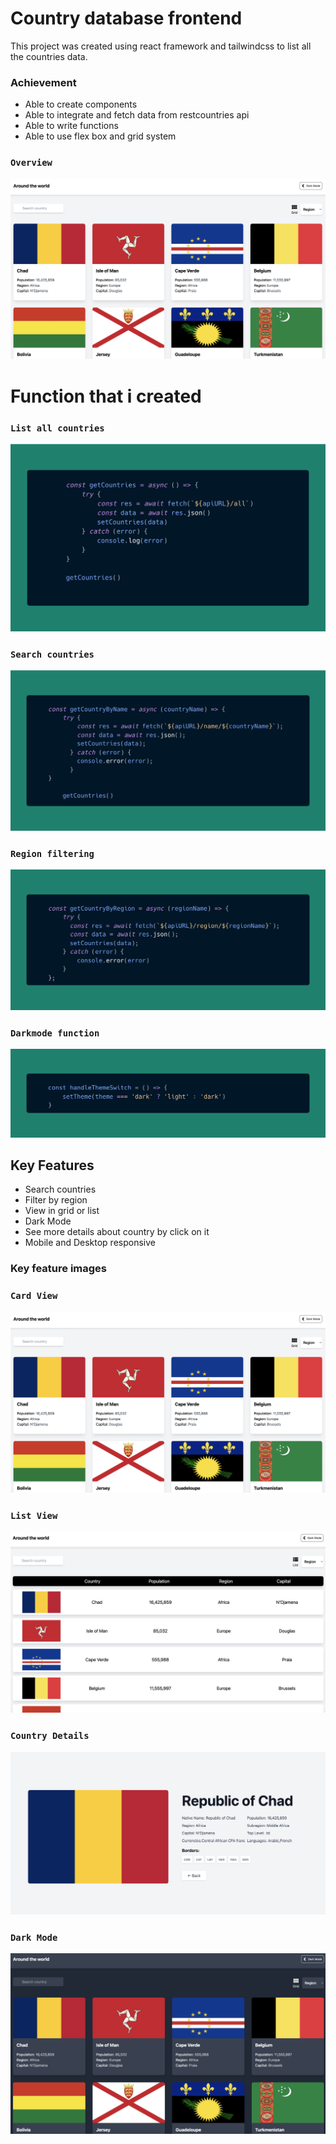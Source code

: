 # Country database frontend

This project was created using react framework and tailwindcss to list all the countries data.

### Achievement

- Able to create components
- Able to integrate and fetch data from restcountries api
- Able to write functions
- Able to use flex box and grid system

### `Overview`
![Desktop](desktop.png)

# Function that i created

### `List all countries`
![All-countries](all_countries.png)

### `Search countries`
![Search-countries](search_countries.png)

### `Region filtering`
![Region-filter](region_filtering.png)

### `Darkmode function`
![dark-mode](darkmode_function.png)

## Key Features

- Search countries
- Filter by region
- View in grid or list
- Dark Mode
- See more details about country by click on it
- Mobile and Desktop responsive

### Key feature images

### `Card View`

![card-view](desktop.png)

### `List View`

![list-view](list-view.png)

### `Country Details`

![country-details](country-details.png)

### `Dark Mode`

![dark](darkmode.png)



